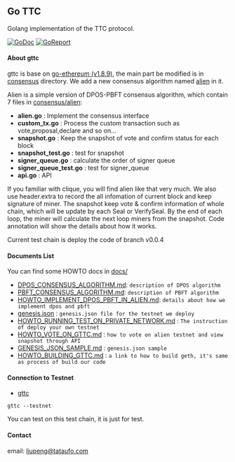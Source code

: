 ## Go TTC

Golang implementation of the TTC protocol.

[![GoDoc](https://img.shields.io/badge/godoc-reference-blue.svg)](https://godoc.org/github.com/TTCECO/gttc)
[![GoReport](https://img.shields.io/badge/go%20report-A+-brightgreen.svg)](https://goreportcard.com/report/github.com/TTCECO/gttc)

#### About gttc

gttc is base on [go-ethereum (v1.8.9)](https://github.com/ethereum/go-ethereum), the main part be modified is in [consensus](consensus/) directory. We add a new consensus algorithm named [alien](consensus/alien/) in it.

Alien is a simple version of DPOS-PBFT consensus algorithm, which contain 7 files in [consensus/alien](consensus/alien/):

* **alien.go**    : Implement the consensus interface
* **custom_tx.go** : Process the custom transaction such as vote,proposal,declare and so on...
* **snapshot.go** : Keep the snapshot of vote and confirm status for each block
* **snapshot_test.go** : test for snapshot
* **signer_queue.go**  : calculate the order of signer queue
* **signer_queue_test.go** : test for signer_queue
* **api.go**      : API

If you familiar with clique, you will find alien like that very much. We also use header.extra to record the all infomation of current block and keep signature of miner. The snapshot keep vote & confirm information of whole chain, which will be update by each Seal or VerifySeal. By the end of each loop, the miner will calculate the next loop miners from the snapshot. Code annotation will show the details about how it works.

Current test chain is deploy the code of branch v0.0.4

#### Documents List

You can find some HOWTO docs in [docs/](docs/)

* [DPOS_CONSENSUS_ALGORITHM.md](docs/DPOS_CONSENSUS_ALGORITHM.md): `description of DPOS algorithm`
* [PBFT_CONSENSUS_ALGORITHM.md](docs/PBFT_CONSENSUS_ALGORITHM.md): `description of PBFT algorithm`
* [HOWTO_IMPLEMENT_DPOS_PBFT_IN_ALIEN.md](docs/HOWTO_IMPLEMENT_DPOS_PBFT_IN_ALIEN.md): `details about how we implement dpos and pbft`
* [genesis.json](docs/genesis.json)  : `genesis.json file for the testnet we deploy`
* [HOWTO_RUNNING_TEST_ON_PRIVATE_NETWORK.md](docs/HOWTO_RUNNING_TEST_ON_PRIVATE_NETWORK.md) : `The instruction of deploy your own testnet`
* [HOWTO_VOTE_ON_GTTC.md](docs/HOWTO_VOTE_ON_GTTC.md)  : `how to vote on alien testnet and view snapshot through API`
* [GENESIS_JSON_SAMPLE.md](docs/GENESIS_JSON_SAMPLE.md) : `genesis.json sample`
* [HOWTO_BUILDING_GTTC.md](docs/HOWTO_BUILDING_GTTC.md) : `a link to how to build geth, it's same as process of build our code`

#### Connection to Testnet

* [gttc](cmd/gttc)

```
gttc --testnet
```

You can test on this test chain, it is just for test.

#### Contact

email: liupeng@tataufo.com